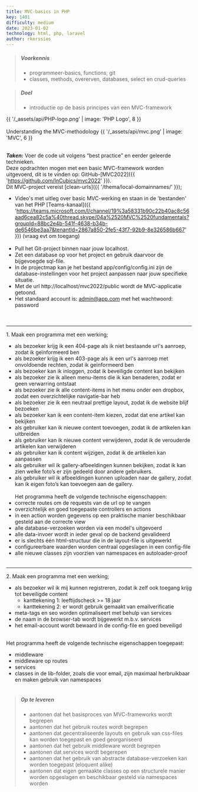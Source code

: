 ```yaml
---
title: MVC-basics in PHP
key: 1401
difficulty: medium
date: 2023-01-02
technology: html, php, laravel
author: rkerssies
---
```

> ##### Voorkennis
> * programmeer-basics, functions, git
> * classes, methods, overerven, databases, select en crud-queries

> ##### Doel
> * introductie op de basis principes van een MVC-framework

{{ '/_assets/api/PHP-logo.png' | image: 'PHP Logo', 8 }}
<br><br>
    Understanding the MVC-methodology  {{ '/_assets/api/mvc.png' | image: 'MVC', 6 }}
<br><br>

***Taken:***
Voer de code uit volgens “best practice” en eerder geleerde technieken.<br>
Deze opdrachten mogen met een basic MVC-framework worden uitgevoerd, dit is te vinden op: GitHub-[MVC2022]({{ 'https://github.com/InCubics/mvc2022'  }}).<br>
Dit MVC-project vereist  [clean-urls]({{ '/thema/local-domainnames/'  }});
* Video's met uitleg over basic MVC-werking en staan in de 'bestanden' van het PHP [Teams-kanaal]({{ 'https://teams.microsoft.com/l/channel/19%3a58331b90c22b40ac8c56aad6cea82c5a%40thread.skype/04a%2520MVC%2520fundamentals?groupId=88bc2e4b-541f-4638-b34b-de6546be3aa7&tenantId=2867a850-2fe5-43f7-92b9-8e326586b667'  }}) (vraag evt om toegang)
<br><br>
* Pull het Git-project binnen naar jouw localhost.<br> 
* Zet een database op voor het project en gebruik daarvoor de bijgevoegde sql-file.<br>
* In de projectmap kan je het bestand app/config/config.ini zijn de database-instellingen voor het project aanpassen naar jouw specifieke situatie.<br> 
* Met de url http://localhost/mvc2022/public wordt de MVC-applicatie getoond. <br>
* Het standaard account is: admin@app.com met het wachtwoord: password<br>
<br><br>
<hr>
1. Maak een programma met een werking;

* als bezoeker krijg ik een 404-page als ik niet bestaande url's aanroep, zodat ik geïnformeerd ben
* als bezoeker krijg ik een 403-page als ik een url's aanroep met onvoldoende rechten, zodat ik geïnformeerd ben
* als bezoeker kan ik inloggen, zodat ik beveiligde content kan bekijken 
* als bezoeker zie ik alleen menu-items die ik kan benaderen, zodat er geen verwarring ontstaat
* als bezoeker zie ik alle content-items in het menu onder een dropbox, zodat een overzichtelijke navigatie-bar heb
* als bezoeker zie ik een neutraal prettige layout, zodat ik de website blijf bezoeken
* als bezoeker kan ik een content-item kiezen, zodat dat ene artikel kan bekijken
* als gebruiker kan ik nieuwe content toevoegen, zodat ik de artikelen kan uitbreiden
* als gebruiker kan ik nieuwe content verwijderen, zodat ik de verouderde artikelen kan verwijderen
* als gebruiker kan ik content wijzigen, zodat ik de artikelen kan aanpassen
* als gebruiker wil ik gallery-afbeeldingen kunnen bekijken, zodat ik kan zien welke foto’s er zijn gedeeld door andere gebruikers. 
* als gebruiker wil ik afbeeldingen kunnen uploaden naar de gallery, zodat kan ik eigen foto’s kan toevoegen aan de gallery.
<br><br>
Het programma heeft de volgende technische eigenschappen:
* correcte routes om de requests van de url op te vangen
* overzichtelijk en goed toegepaste controllers en actions
* in een action worden gegevens op een praktische manier beschikbaar gesteld aan de correcte view
* alle database-verzoeken worden via een model's uitgevoerd
* alle data-invoer wordt in ieder geval op de backend gevalideerd
* er is slechts één html-structuur die in de layout-file is uitgewerkt
* configureerbare waarden worden centraal opgeslagen in een config-file
* alle nieuwe classes zijn voorzien van namespaces en autoloader-proof
<br><br>
<hr>
2. Maak een programma met een werking;

* als bezoeker wil ik mij kunnen registreren, zodat ik zelf ook toegang krijg tot beveiligde content
  * kanttekening 1: leeftijdscheck >= 18 jaar
  * kanttekening 2: er wordt gebruik gemaakt van emailverificatie
* meta-tags en seo worden optimaliseert met behulp van services
* de naam in de browser-tab wordt bijgewerkt m.b.v. services
* het email-account wordt bewaard in de config-file en goed beveiligd
<br><br>

Het programma heeft de volgende technische eigenschappen toegepast:
* middleware
* middleware op routes
* services
* classes in de lib-folder, zoals die voor email, zijn maximaal herbruikbaar en maken gebruik van namespaces
<br><br>

> ##### Op te leveren
> * aantonen dat het basisproces van MVC-frameworks wordt begrepen
> * aantonen dat het gebruik routes wordt begrepen 
> * aantonen dat gecentraliseerde layouts en gebruik van css-files kan worden toegepast en goed georganiseerd
> * aantonen dat het gebruik middleware wordt begrepen 
> * aantonen dat services wordt begerepen
> * aantonen dat het gebruik van abstracte database-verzoeken kan worden toegepast (eloquent alike)
> * aantonen dat eigen gemaakte classes op een structurele manier worden opgeslagen en beschikbaar gesteld via namespaces worden  

